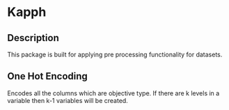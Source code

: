 # Kapph

## Description
This package is built for applying pre processing functionality for datasets.

## One Hot Encoding

Encodes all the columns which are objective type. If there are k levels in a variable then k-1 variables will be created.
